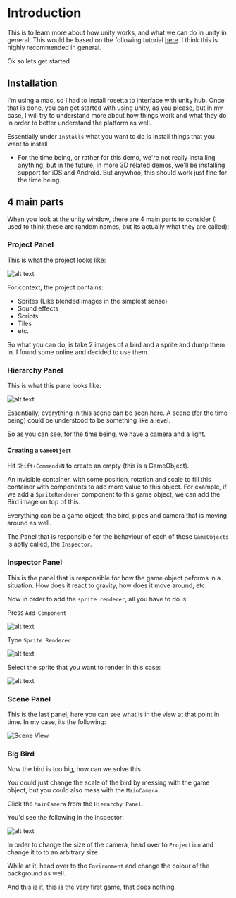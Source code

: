 # Introduction

This is to learn more about how unity works, and what we can do in unity in general. This would be based on the following tutorial [here](https://www.youtube.com/watch?v=XtQMytORBmM). I think this is highly recommended in general.

Ok so lets get started

## Installation

I'm using a mac, so I had to install rosetta to interface with unity hub. Once that is done, you can get started with using unity, as you please, but in my case, I will try to understand more about how things work and what they do in order to better understand the platform as well.

Essentially under `Installs` what you want to do is install things that you want to install

- For the time being, or rather for this demo, we're not really installing anything, but in the future, in more 3D related demos, we'll be installing support for iOS and Android. But anywhoo, this should work just fine for the time being.

## 4 main parts

When you look at the unity window, there are 4 main parts to consider (I used to think these are random names, but its actually what they are called):

### Project Panel

This is what the project looks like:

![alt text](image.png)

For context, the project contains:

- Sprites (Like blended images in the simplest sense)
- Sound effects
- Scripts
- Tiles
- etc.

So what you can do, is take 2 images of a bird and a sprite and dump them in. I found some online and decided to use them.

### Hierarchy Panel

This is what this pane looks like:

![alt text](image-1.png)

Essentially, everything in this scene can be seen here. A scene (for the time being) could be understood to be something like a level.

So as you can see, for the time being, we have a camera and a light.

#### Creating a `GameObject`

Hit `Shift+Command+N` to create an empty (this is a GameObject).

An invisible container, with some position, rotation and scale to fill this container with components to add more value to this object. For example, if we add a `SpriteRenderer` component to this game object, we can add the Bird image on top of this.

Everything can be a game object, the bird, pipes and camera that is moving around as well.

The Panel that is responsible for the behaviour of each of these `GameObjects` is aptly called, the `Inspector`.

### Inspector Panel

This is the panel that is responsible for how the game object peforms in a situation. How does it react to gravity, how does it move around, etc.

Now in order to add the `sprite renderer`, all you have to do is:

Press `Add Component`

![alt text](image-2.png)

Type `Sprite Renderer`

![alt text](image-3.png)

Select the sprite that you want to render in this case:

![alt text](image-4.png)

### Scene Panel

This is the last panel, here you can see what is in the view at that point in time. In my case, its the following:

![Scene View](image-5.png)

### Big Bird

Now the bird is too big, how can we solve this.

You could just change the scale of the bird by messing with the game object, but you could also mess with the `MainCamera`

Click the `MainCamera` from the `Hierarchy Panel`.

You'd see the following in the inspector:

![alt text](image-6.png)

In order to change the size of the camera, head over to `Projection` and change it to to an arbitrary size.

While at it, head over to the `Environment` and change the colour of the background as well.

And this is it, this is the very first game, that does nothing.

